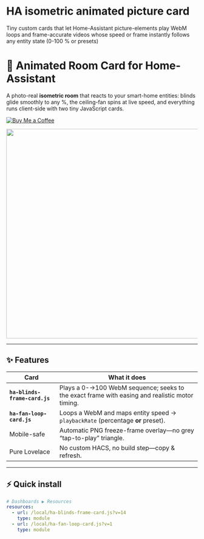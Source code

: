 # HA isometric animated picture card
 Tiny custom cards that let Home-Assistant picture-elements play WebM loops and frame-accurate videos whose speed or frame instantly follows any entity state (0-100 % or presets)

# 🏡 Animated Room Card for Home-Assistant

A photo-real **isometric room** that reacts to your smart-home entities:
blinds glide smoothly to any %, the ceiling-fan spins at live speed,
and everything runs client-side with two tiny JavaScript cards.

[![Buy Me a Coffee](https://img.shields.io/badge/Buy%20me%20a%20coffee-donate-yellow?logo=buymeacoffee)](https://www.buymeacoffee.com/YOUR_HANDLE)

<p align="center">
  <img src="docs/demo.gif" width="550">
</p>

---

## ✨ Features
| Card | What it does |
|------|--------------|
| **`ha-blinds-frame-card.js`** | Plays a 0-→100 WebM sequence; seeks to the exact frame with easing and realistic motor timing. |
| **`ha-fan-loop-card.js`**    | Loops a WebM and maps entity speed → `playbackRate` (percentage **or** preset). |
| Mobile-safe  | Automatic PNG freeze-frame overlay—no grey “tap-to-play” triangle. |
| Pure Lovelace| No custom HACS, no build step—copy & refresh. |

---

## ⚡ Quick install

```yaml
# Dashboards ▶ Resources
resources:
  - url: /local/ha-blinds-frame-card.js?v=14
    type: module
  - url: /local/ha-fan-loop-card.js?v=1
    type: module
